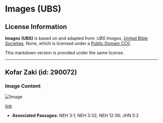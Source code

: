 # Images (UBS)

## License Information

**Images (UBS)** is based on and adapted from: _UBS Images_, [United Bible Societies](https://unitedbiblesocieties.org/), None, which is licensed under a [Public Domain CC0](https://creativecommons.org/public-domain/cc0/).

This markdown version is provided under the same license.



--------------------------------

## Ƙofar Zaki (id: 290072)

### Image Content

![Image](https://cdn.aquifer.bible/aquifer-content/resources/Media/WEB-0594_lion_gate.jpg)

[link](https://cdn.aquifer.bible/aquifer-content/resources/Media/WEB-0594_lion_gate.jpg)

* **Associated Passages:** NEH 3:1; NEH 3:32; NEH 12:39; JHN 5:2

